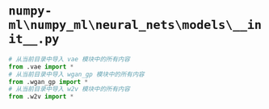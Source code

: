 # `numpy-ml\numpy_ml\neural_nets\models\__init__.py`

```py
# 从当前目录中导入 vae 模块中的所有内容
from .vae import *
# 从当前目录中导入 wgan_gp 模块中的所有内容
from .wgan_gp import *
# 从当前目录中导入 w2v 模块中的所有内容
from .w2v import *
```